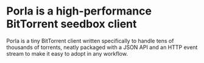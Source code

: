 # Porla is a high-performance BitTorrent seedbox client

Porla is a tiny BitTorrent client written specifically to handle tens of thousands of torrents, neatly packaged with
a JSON API and an HTTP event stream to make it easy to adopt in any workflow.

